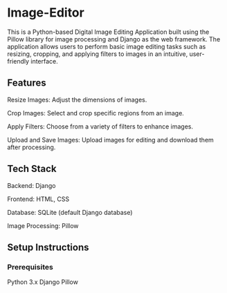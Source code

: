 ﻿# Image-Editor
This is a Python-based Digital Image Editing Application built using the Pillow library for image processing and Django as the web framework. The application allows users to perform basic image editing tasks such as resizing, cropping, and applying filters to images in an intuitive, user-friendly interface.

## Features
Resize Images: Adjust the dimensions of images.

Crop Images: Select and crop specific regions from an image.

Apply Filters: Choose from a variety of filters to enhance images.

Upload and Save Images: Upload images for editing and download them after processing.

## Tech Stack
Backend: Django

Frontend: HTML, CSS

Database: SQLite (default Django database)

Image Processing: Pillow

## Setup Instructions
### Prerequisites
Python 3.x
Django
Pillow
